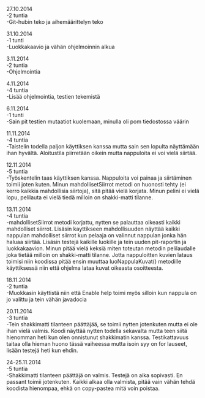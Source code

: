 27.10.2014  
  -2 tuntia  
  -Git-hubin teko ja aihemäärittelyn teko
  
31.10.2014  
  -1 tunti  
  -Luokkakaavio ja vähän ohjelmoinnin alkua  
  
3.11.2014  
  -2 tuntia  
  -Ohjelmointia  
  
4.11.2014  
  -4 tuntia  
  -Lisää ohjelmointia, testien tekemistä  
  
6.11.2014  
  -1 tunti  
  -Sain pit testien mutaatiot kuolemaan, minulla oli pom tiedostossa väärin
  
11.11.2014  
  -4 tuntia  
  -Taistelin todella paljon käyttiksen kanssa mutta sain sen lopulta näyttämään ihan hyvältä. Aloitustila piirretään    oikein mutta nappuloita ei voi vielä siirtää.

12.11.2014  
  -5 tuntia  
  -Työskentelin taas käyttiksen kanssa. Nappuloita voi painaa ja siirtäminen toimii joten kuten. Minun mahdollisetSiirrot metodi on huonosti tehty (ei kerro kaikkia mahdollisia siirtoja), sitä pitää vielä korjata. Minun pelini ei vielä lopu, pelilauta ei vielä tiedä milloin on shakki-matti tilanne.
  
13.11.2014  
  -4 tuntia  
  -mahdollisetSiirrot metodi korjattu, nytten se palauttaa oikeasti kaikki mahdolliset siirrot. Lisäsin kayttikseen mahdollisuuden näyttää kaikki nappulan mahdolliset siirrot kun pelaaja on valinnut nappulan jonka hän haluaa siirtää. Lisäsin testejä kaikille luokille ja tein uuden pit-raportin ja luokkakaavion. Minun pitää vielä keksiä miten toteutan metodin pelilaudalle joka tietää milloin on shakki-matti tilanne. Jotta nappuloitten kuvien lataus toimisi niin koodissa pitää ensin muuttaa luoNappulaKuvat() metodille käyttiksessä niin että ohjelma lataa kuvat oikeasta osoitteesta.
  
18.11.2014  
  -2 tuntia  
  -Muokkasin käyttistä niin että Enable help toimi myös silloin kun nappula on jo valittu ja tein vähän javadocia
  
20.11.2014  
  -3 tuntia  
  -Tein shakkimatti tilanteen päättäjää, se toimii nytten jotenkuten mutta ei ole ihan vielä valmis. Koodi näyttää nytten todella sekavalta mutta teen siitä hienomman heti kun olen onnistunut shakkimatin kanssa. Testikattavuus taitaa olla hieman huono tässä vaiheessa mutta isoin syy on for lauseet, lisään testejä heti kun ehdin.
  
24-25.11.2014  
 -5 tuntia  
 -Shakkimatti tilanteen päättäjä on valmis. Testejä on aika sopivasti. En passant toimii jotenkuten. Kaikki alkaa olla valmista, pitää vain vähän tehdä koodista hienompaa, ehkä on copy-pastea mitä voin poistaa.

